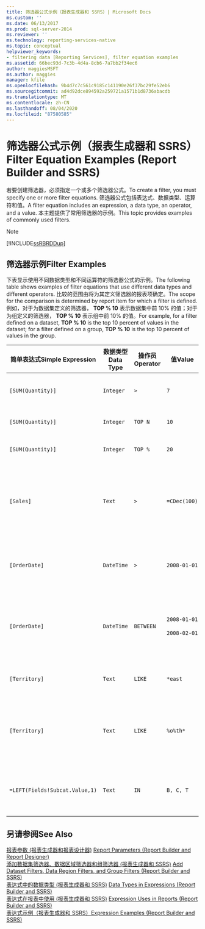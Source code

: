 ```yaml
---
title: 筛选器公式示例（报表生成器和 SSRS）| Microsoft Docs
ms.custom: ''
ms.date: 06/13/2017
ms.prod: sql-server-2014
ms.reviewer: ''
ms.technology: reporting-services-native
ms.topic: conceptual
helpviewer_keywords:
- filtering data [Reporting Services], filter equation examples
ms.assetid: 66bec93d-7c3b-4d4a-8cb6-7a7bb2f34ec6
author: maggiesMSFT
ms.author: maggies
manager: kfile
ms.openlocfilehash: 9b4d7c7c561c9185c141190e26f37bc29fe52eb6
ms.sourcegitcommit: ad4d92dce894592a259721a1571b1d8736abacdb
ms.translationtype: MT
ms.contentlocale: zh-CN
ms.lasthandoff: 08/04/2020
ms.locfileid: "87580585"
---
```

# <a name="filter-equation-examples-report-builder-and-ssrs"></a><span data-ttu-id="97829-102">筛选器公式示例（报表生成器和 SSRS）</span><span class="sxs-lookup"><span data-stu-id="97829-102">Filter Equation Examples (Report Builder and SSRS)</span></span>
  <span data-ttu-id="97829-103">若要创建筛选器，必须指定一个或多个筛选器公式。</span><span class="sxs-lookup"><span data-stu-id="97829-103">To create a filter, you must specify one or more filter equations.</span></span> <span data-ttu-id="97829-104">筛选器公式包括表达式、数据类型、运算符和值。</span><span class="sxs-lookup"><span data-stu-id="97829-104">A filter equation includes an expression, a data type, an operator, and a value.</span></span> <span data-ttu-id="97829-105">本主题提供了常用筛选器的示例。</span><span class="sxs-lookup"><span data-stu-id="97829-105">This topic provides examples of commonly used filters.</span></span>  
  
> [!NOTE]  
>  [!INCLUDE[ssRBRDDup](../../includes/ssrbrddup-md.md)]  
  
## <a name="filter-examples"></a><span data-ttu-id="97829-106">筛选器示例</span><span class="sxs-lookup"><span data-stu-id="97829-106">Filter Examples</span></span>  
 <span data-ttu-id="97829-107">下表显示使用不同数据类型和不同运算符的筛选器公式的示例。</span><span class="sxs-lookup"><span data-stu-id="97829-107">The following table shows examples of filter equations that use different data types and different operators.</span></span> <span data-ttu-id="97829-108">比较的范围由将为其定义筛选器的报表项确定。</span><span class="sxs-lookup"><span data-stu-id="97829-108">The scope for the comparison is determined by report item for which a filter is defined.</span></span> <span data-ttu-id="97829-109">例如，对于为数据集定义的筛选器， **TOP % 10** 表示数据集中前 10% 的值；对于为组定义的筛选器， **TOP % 10** 表示组中前 10% 的值。</span><span class="sxs-lookup"><span data-stu-id="97829-109">For example, for a filter defined on a dataset, **TOP % 10** is the top 10 percent of values in the dataset; for a filter defined on a group, **TOP % 10** is the top 10 percent of values in the group.</span></span>  
  
|<span data-ttu-id="97829-110">简单表达式</span><span class="sxs-lookup"><span data-stu-id="97829-110">Simple Expression</span></span>|<span data-ttu-id="97829-111">数据类型</span><span class="sxs-lookup"><span data-stu-id="97829-111">Data Type</span></span>|<span data-ttu-id="97829-112">操作员</span><span class="sxs-lookup"><span data-stu-id="97829-112">Operator</span></span>|<span data-ttu-id="97829-113">值</span><span class="sxs-lookup"><span data-stu-id="97829-113">Value</span></span>|<span data-ttu-id="97829-114">说明</span><span class="sxs-lookup"><span data-stu-id="97829-114">Description</span></span>|  
|-----------------------|---------------|--------------|-----------|-----------------|  
|`[SUM(Quantity)]`|`Integer`|`>`|`7`|<span data-ttu-id="97829-115">包括大于 7 的数据值。</span><span class="sxs-lookup"><span data-stu-id="97829-115">Includes data values that are greater than 7.</span></span>|  
|`[SUM(Quantity)]`|`Integer`|`TOP N`|`10`|<span data-ttu-id="97829-116">包括前 10 个数据值。</span><span class="sxs-lookup"><span data-stu-id="97829-116">Includes the top 10 data values.</span></span>|  
|`[SUM(Quantity)]`|`Integer`|`TOP %`|`20`|<span data-ttu-id="97829-117">包括前 20% 的数据值。</span><span class="sxs-lookup"><span data-stu-id="97829-117">Includes the top 20% of data values.</span></span>|  
|`[Sales]`|`Text`|`>`|`=CDec(100)`|<span data-ttu-id="97829-118">包括大于 $100 的 System.Decimal（SQL“money”数据类型）类型的所有值。</span><span class="sxs-lookup"><span data-stu-id="97829-118">Includes all values of type System.Decimal (SQL "money" data types) greater than $100.</span></span>|  
|`[OrderDate]`|`DateTime`|`>`|`2008-01-01`|<span data-ttu-id="97829-119">包括从 2008 年 1 月 1 日到当前日期的所有日期。</span><span class="sxs-lookup"><span data-stu-id="97829-119">Includes all dates from January 1, 2008 to the present date.</span></span>|  
|`[OrderDate]`|`DateTime`|`BETWEEN`|`2008-01-01`<br /><br /> `2008-02-01`|<span data-ttu-id="97829-120">包括从 2008 年 1 月 1 日到 2008 年 2 月 1 日（含此日）的日期。</span><span class="sxs-lookup"><span data-stu-id="97829-120">Includes dates from January 1, 2008 up to and including February 1, 2008.</span></span>|  
|`[Territory]`|`Text`|`LIKE`|`*east`|<span data-ttu-id="97829-121">以“east”结尾的所有区域名称。</span><span class="sxs-lookup"><span data-stu-id="97829-121">All territory names that end in "east".</span></span>|  
|`[Territory]`|`Text`|`LIKE`|`%o%th*`|<span data-ttu-id="97829-122">名称开头包括“North”和“South”的所有区域名称。</span><span class="sxs-lookup"><span data-stu-id="97829-122">All territory names that include North and South at the beginning of the name.</span></span>|  
|`=LEFT(Fields!Subcat.Value,1)`|`Text`|`IN`|`B, C, T`|<span data-ttu-id="97829-123">以字母 B、 C 或 T 开头的所有子类别值。</span><span class="sxs-lookup"><span data-stu-id="97829-123">All subcategory values that begin with the letters B, C, or T.</span></span>|  
  
## <a name="see-also"></a><span data-ttu-id="97829-124">另请参阅</span><span class="sxs-lookup"><span data-stu-id="97829-124">See Also</span></span>  
 <span data-ttu-id="97829-125">[报表参数 &#40;报表生成器和报表设计器&#41;](report-parameters-report-builder-and-report-designer.md) </span><span class="sxs-lookup"><span data-stu-id="97829-125">[Report Parameters &#40;Report Builder and Report Designer&#41;](report-parameters-report-builder-and-report-designer.md) </span></span>  
 <span data-ttu-id="97829-126">[添加数据集筛选器、数据区域筛选器和组筛选器 &#40;报表生成器和 SSRS&#41;](add-dataset-filters-data-region-filters-and-group-filters.md) </span><span class="sxs-lookup"><span data-stu-id="97829-126">[Add Dataset Filters, Data Region Filters, and Group Filters &#40;Report Builder and SSRS&#41;](add-dataset-filters-data-region-filters-and-group-filters.md) </span></span>  
 <span data-ttu-id="97829-127">[表达式中的数据类型 &#40;报表生成器和 SSRS&#41;](expressions-report-builder-and-ssrs.md) </span><span class="sxs-lookup"><span data-stu-id="97829-127">[Data Types in Expressions &#40;Report Builder and SSRS&#41;](expressions-report-builder-and-ssrs.md) </span></span>  
 <span data-ttu-id="97829-128">[表达式在报表中使用 &#40;报表生成器和 SSRS&#41;](expression-uses-in-reports-report-builder-and-ssrs.md) </span><span class="sxs-lookup"><span data-stu-id="97829-128">[Expression Uses in Reports &#40;Report Builder and SSRS&#41;](expression-uses-in-reports-report-builder-and-ssrs.md) </span></span>  
 [<span data-ttu-id="97829-129">表达式示例（报表生成器和 SSRS）</span><span class="sxs-lookup"><span data-stu-id="97829-129">Expression Examples &#40;Report Builder and SSRS&#41;</span></span>](expression-examples-report-builder-and-ssrs.md)  
  
  
